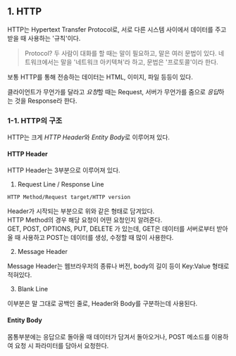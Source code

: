 ## 1. HTTP

HTTP는 Hypertext Transfer Protocol로, 서로 다른 시스템 사이에서 데이터를 주고받을 때 사용하는 '규칙'이다.

> Protocol? 두 사람이 대화를 할 때는 말이 필요하고, 말은 여러 문법이 있다. 네트워크에서는 말을 '네트워크 아키텍쳐'라 하고, 문법은 '프로토콜'이라 한다.

보통 HTTP를 통해 전송하는 데이터는 HTML, 이미지, 파일 등등이 있다.

클라이언트가 무언가를 달라고 *요청*할 때는 Request, 서버가 무언가를 줌으로 *응답*하는 것을 Response라 한다.

### 1-1. HTTP의 구조

HTTP는 크게 *HTTP Header*와 *Entity Body*로 이루어져 있다.

#### HTTP Header

HTTP Header는 3부분으로 이루어져 있다.<br>
1. Request Line / Response Line
```
HTTP Method/Request target/HTTP version
```
Header가 시작되는 부분으로 위와 같은 형태로 담겨있다.<br>
HTTP Method의 경우 해당 요청이 어떤 요청인지 알려준다.<br>
GET, POST, OPTIONS, PUT, DELETE 가 있는데, GET은 데이터를 서버로부터 받아올 때 사용하고 POST는 데이터를 생성, 수정할 때 많이 사용한다.

2. Message Header

Message Header는 웹브라우저의 종류나 버전, body의 길이 등이 Key:Value 형태로 적혀있다.

3. Blank Line

이부분은 말 그대로 공백인 줄로, Header와 Body를 구분하는데 사용된다.

#### Entity Body

몸통부분에는 응답으로 돌아올 때 데이터가 담겨서 돌아오거나, POST 메소드를 이용하여 요청 시 파라미터를 담아서 요청한다.
